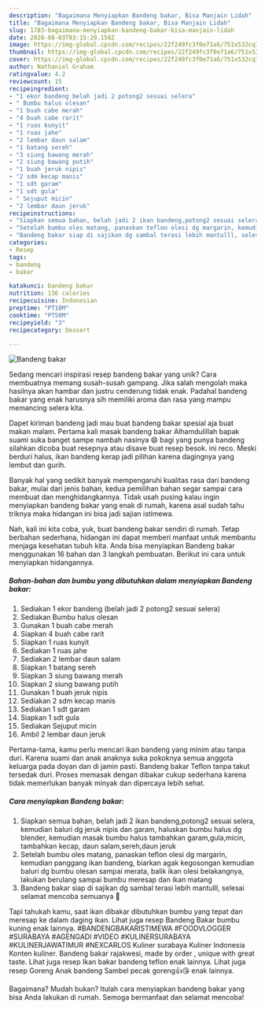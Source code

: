 ```yaml
---
description: "Bagaimana Menyiapkan Bandeng bakar, Bisa Manjain Lidah"
title: "Bagaimana Menyiapkan Bandeng bakar, Bisa Manjain Lidah"
slug: 1783-bagaimana-menyiapkan-bandeng-bakar-bisa-manjain-lidah
date: 2020-08-03T03:15:29.158Z
image: https://img-global.cpcdn.com/recipes/22f249fc3f0e71a6/751x532cq70/bandeng-bakar-foto-resep-utama.jpg
thumbnail: https://img-global.cpcdn.com/recipes/22f249fc3f0e71a6/751x532cq70/bandeng-bakar-foto-resep-utama.jpg
cover: https://img-global.cpcdn.com/recipes/22f249fc3f0e71a6/751x532cq70/bandeng-bakar-foto-resep-utama.jpg
author: Nathaniel Graham
ratingvalue: 4.2
reviewcount: 15
recipeingredient:
- "1 ekor bandeng belah jadi 2 potong2 sesuai selera"
- " Bumbu halus olesan"
- "1 buah cabe merah"
- "4 buah cabe rarit"
- "1 ruas kunyit"
- "1 ruas jahe"
- "2 lembar daun salam"
- "1 batang sereh"
- "3 siung bawang merah"
- "2 siung bawang putih"
- "1 buah jeruk nipis"
- "2 sdm kecap manis"
- "1 sdt garam"
- "1 sdt gula"
- " Sejuput micin"
- "2 lembar daun jeruk"
recipeinstructions:
- "Siapkan semua bahan, belah jadi 2 ikan bandeng,potong2 sesuai selera, kemudian baluri dg jeruk nipis dan garam, haluskan bumbu halus dg blender, kemudian masak bumbu halus tambahkan garam,gula,micin, tambahkan kecap, daun salam,sereh,daun jeruk"
- "Setelah bumbu oles matang, panaskan teflon olesi dg margarin, kemudian panggang ikan bandeng, biarkan agak kegosongan kemudian baluri dg bumbu olesan sampai merata, balik ikan olesi belakangnya, lakukan berulang sampai bumbu meresap dan ikan matang"
- "Bandeng bakar siap di sajikan dg sambal terasi lebih mantulll, selesai selamat mencoba semuanya 💛"
categories:
- Resep
tags:
- bandeng
- bakar

katakunci: bandeng bakar 
nutrition: 136 calories
recipecuisine: Indonesian
preptime: "PT18M"
cooktime: "PT50M"
recipeyield: "3"
recipecategory: Dessert

---
```



![Bandeng bakar](https://img-global.cpcdn.com/recipes/22f249fc3f0e71a6/751x532cq70/bandeng-bakar-foto-resep-utama.jpg)

Sedang mencari inspirasi resep bandeng bakar yang unik? Cara membuatnya memang susah-susah gampang. Jika salah mengolah maka hasilnya akan hambar dan justru cenderung tidak enak. Padahal bandeng bakar yang enak harusnya sih memiliki aroma dan rasa yang mampu memancing selera kita.

Dapet kiriman bandeng jadi mau buat bandeng bakar spesial aja buat makan malam. Pertama kali masak bandeng bakar Alhamdulillah bapak suami suka banget sampe nambah nasinya 😄 bagi yang punya bandeng silahkan dicoba buat resepnya atau disave buat resep besok. ini reco. Meski berduri halus, ikan bandeng kerap jadi pilihan karena dagingnya yang lembut dan gurih.

Banyak hal yang sedikit banyak mempengaruhi kualitas rasa dari bandeng bakar, mulai dari jenis bahan, kedua pemilihan bahan segar sampai cara membuat dan menghidangkannya. Tidak usah pusing kalau ingin menyiapkan bandeng bakar yang enak di rumah, karena asal sudah tahu triknya maka hidangan ini bisa jadi sajian istimewa.


Nah, kali ini kita coba, yuk, buat bandeng bakar sendiri di rumah. Tetap berbahan sederhana, hidangan ini dapat memberi manfaat untuk membantu menjaga kesehatan tubuh kita. Anda bisa menyiapkan Bandeng bakar menggunakan 16 bahan dan 3 langkah pembuatan. Berikut ini cara untuk menyiapkan hidangannya.

<!--inarticleads1-->

##### Bahan-bahan dan bumbu yang dibutuhkan dalam menyiapkan Bandeng bakar:

1. Sediakan 1 ekor bandeng (belah jadi 2 potong2 sesuai selera)
1. Sediakan  Bumbu halus olesan
1. Gunakan 1 buah cabe merah
1. Siapkan 4 buah cabe rarit
1. Siapkan 1 ruas kunyit
1. Sediakan 1 ruas jahe
1. Sediakan 2 lembar daun salam
1. Siapkan 1 batang sereh
1. Siapkan 3 siung bawang merah
1. Siapkan 2 siung bawang putih
1. Gunakan 1 buah jeruk nipis
1. Sediakan 2 sdm kecap manis
1. Sediakan 1 sdt garam
1. Siapkan 1 sdt gula
1. Sediakan  Sejuput micin
1. Ambil 2 lembar daun jeruk


Pertama-tama, kamu perlu mencari ikan bandeng yang minim atau tanpa duri. Karena suami dan anak anaknya suka pokoknya semua anggota keluarga pada doyan dan di jamin pasti. Bandeng bakar Teflon tanpa takut tersedak duri. Proses memasak dengan dibakar cukup sederhana karena tidak memerlukan banyak minyak dan dipercaya lebih sehat. 

<!--inarticleads2-->

##### Cara menyiapkan Bandeng bakar:

1. Siapkan semua bahan, belah jadi 2 ikan bandeng,potong2 sesuai selera, kemudian baluri dg jeruk nipis dan garam, haluskan bumbu halus dg blender, kemudian masak bumbu halus tambahkan garam,gula,micin, tambahkan kecap, daun salam,sereh,daun jeruk
1. Setelah bumbu oles matang, panaskan teflon olesi dg margarin, kemudian panggang ikan bandeng, biarkan agak kegosongan kemudian baluri dg bumbu olesan sampai merata, balik ikan olesi belakangnya, lakukan berulang sampai bumbu meresap dan ikan matang
1. Bandeng bakar siap di sajikan dg sambal terasi lebih mantulll, selesai selamat mencoba semuanya 💛


Tapi tahukah kamu, saat ikan dibakar dibutuhkan bumbu yang tepat dan meresap ke dalam daging ikan. Lihat juga resep Bandeng Bakar bumbu kuning enak lainnya. #BANDENGBAKARISTIMEWA #FOODVLOGGER #SURABAYA #AGENGADI #VIDEO #KULINERSURABAYA #KULINERJAWATIMUR #NEXCARLOS Kuliner surabaya Kuliner Indonesia Konten kuliner. Bandeng bakar rajakwesi, made by order , unique with great taste. Lihat juga resep Ikan bakar bandeng teflon enak lainnya. Lihat juga resep Goreng Anak bandeng Sambel pecak goreng👍😘 enak lainnya. 

Bagaimana? Mudah bukan? Itulah cara menyiapkan bandeng bakar yang bisa Anda lakukan di rumah. Semoga bermanfaat dan selamat mencoba!
